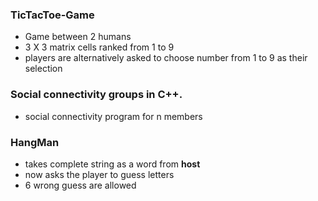 ### TicTacToe-Game

* Game between 2 humans
* 3 X 3 matrix cells ranked from 1 to 9 
* players are alternatively asked to choose number from 1 to 9 as their selection

### Social connectivity groups in C++.

* social connectivity program for n members

### HangMan

* takes complete string as a word from **host**
* now asks the player to guess letters
* 6 wrong guess are allowed
